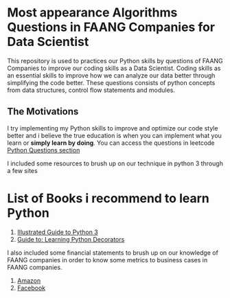 
# Most appearance Algorithms Questions in FAANG Companies for Data Scientist
This repository is used to practices our Python skills by questions of FAANG Companies to improve our coding skills as a Data Scientist. Coding skills as an essential skills to improve how we can analyze our data better through simplifying the code better. These questions consists of python concepts from  data structures, control flow statements and modules.

## The Motivations 
I try implementing my Python skills to improve and optimize our code style better and i believe the true education is when you can implement what you learn or **simply learn by doing**.
You can access the questions in leetcode [Python Questions section](https://leetcode.com/problemset/all/)

I included some resources to brush up on our technique in python 3 through a few sites
# List of Books i recommend to learn Python
1. [Illustrated Guide to Python 3](https://www.amazon.com/Illustrated-Guide-Python-Walkthrough-Illustrations/dp/1977921752/ref=sr_1_4?qid=1641915214&refinements=p_27%3AMatt+Harrison&s=books&sr=1-4)
2. [Guide to: Learning Python Decorators](https://www.amazon.com/Guide-Learning-Decorators-Matt-Harrison-ebook/dp/B006ZHJSIM/ref=sr_1_15?qid=1641915214&refinements=p_27%3AMatt+Harrison&s=books&sr=1-15)


I also included some financial statements to brush up on our knowledge of FAANG companies in order to know some metrics to business cases in FAANG companies. 
1. [Amazon](https://github.com/naiborhujosua/faang_sql_questions_postgresql/blob/main/investorsrelations/AMZN-Q2-2021-Earnings-Release.pdf)
2. [Facebook](https://github.com/naiborhujosua/faang_sql_questions_postgresql/blob/main/investorsrelations/Facebook-Reports-Third-Quarter-2020-Results-2020.pdf)



